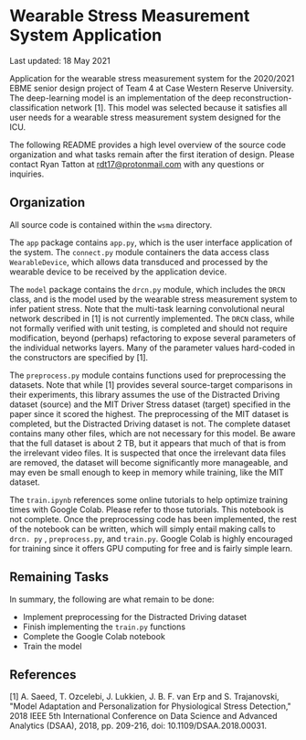 # Wearable Stress Measurement System Application

Last updated: 18 May 2021

Application for the wearable stress measurement system for the 2020/2021 EBME
senior design project of Team 4 at Case Western Reserve University. The
deep-learning model is an implementation of the deep
reconstruction-classification network [1]. This model was selected because it
satisfies all user needs for a wearable stress measurement system designed for
the ICU.

The following README provides a high level overview of the source code
organization and what tasks remain after the first iteration of design. Please
contact Ryan Tatton at rdt17@protonmail.com with any questions or inquiries.

## Organization

All source code is contained within the `wsma` directory.

The `app` package contains `app.py`, which is the user interface application of
the system. The `connect.py` module containers the data access
class `WearableDevice`, which allows data transduced and processed by the
wearable device to be received by the application device.

The `model` package contains the `drcn.py` module, which includes the `DRCN`
class, and is the model used by the wearable stress measurement system to infer
patient stress. Note that the multi-task learning convolutional neural network
described in [1] is not currently implemented. The `DRCN` class, while not
formally verified with unit testing, is completed and should not require
modification, beyond (perhaps) refactoring to expose several parameters of the
individual networks layers. Many of the parameter values hard-coded in the
constructors are specified by [1].

The `preprocess.py` module contains functions used for preprocessing the
datasets. Note that while [1] provides several source-target comparisons in
their experiments, this library assumes the use of the Distracted Driving
dataset (source) and the MIT Driver Stress dataset (target) specified in the
paper since it scored the highest. The preprocessing of the MIT dataset is
completed, but the Distracted Driving dataset is not. The complete dataset
contains many other files, which are not necessary for this model. Be aware that
the full dataset is about 2 TB, but it appears that much of that is from the
irrelevant video files. It is suspected that once the irrelevant data files are
removed, the dataset will become significantly more manageable, and may even be
small enough to keep in memory while training, like the MIT dataset.

The `train.ipynb` references some online tutorials to help optimize training
times with Google Colab. Please refer to those tutorials. This notebook is not
complete. Once the preprocessing code has been implemented, the rest of the
notebook can be written, which will simply entail making calls to `drcn. py`
, `preprocess.py`, and `train.py`. Google Colab is highly encouraged for
training since it offers GPU computing for free and is fairly simple learn.

## Remaining Tasks

In summary, the following are what remain to be done:

- Implement preprocessing for the Distracted Driving dataset
- Finish implementing the `train.py` functions
- Complete the Google Colab notebook
- Train the model

## References

[1] A. Saeed, T. Ozcelebi, J. Lukkien, J. B. F. van Erp and S. Trajanovski,
"Model Adaptation and Personalization for Physiological Stress Detection," 2018
IEEE 5th International Conference on Data Science and Advanced Analytics (DSAA),
2018, pp. 209-216, doi: 10.1109/DSAA.2018.00031.